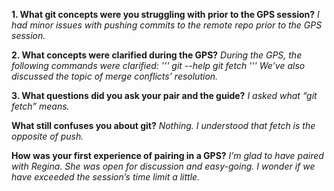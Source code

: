 **1. What git concepts were you struggling with prior to the GPS session?**
*I had minor issues with pushing commits to the remote repo prior to the GPS session.*

**2. What concepts were clarified during the GPS?**
*During the GPS, the following commands were clarified:
'''
git <command> --help
git fetch
'''
We’ve also discussed the topic of merge conflicts’ resolution.* 

**3. What questions did you ask your pair and the guide?**
*I asked what “git fetch” means.*

**What still confuses you about git?**
*Nothing. I understood that fetch is the opposite of push.*

**How was your first experience of pairing in a GPS?**
*I’m glad to have paired with Regina. She was open for discussion and easy-going. I wonder if we have exceeded the session’s time limit a little.*
